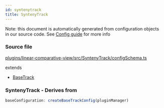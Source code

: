 ```yaml
---
id: syntenytrack
title: SyntenyTrack
---
```


Note: this document is automatically generated from configuration objects in our
source code. See [Config guide](/docs/config_guide) for more info

### Source file

[plugins/linear-comparative-view/src/SyntenyTrack/configSchema.ts](https://github.com/GMOD/jbrowse-components/blob/main/plugins/linear-comparative-view/src/SyntenyTrack/configSchema.ts)

extends

- [BaseTrack](../basetrack)

### SyntenyTrack - Derives from

```js
baseConfiguration: createBaseTrackConfig(pluginManager)
```
